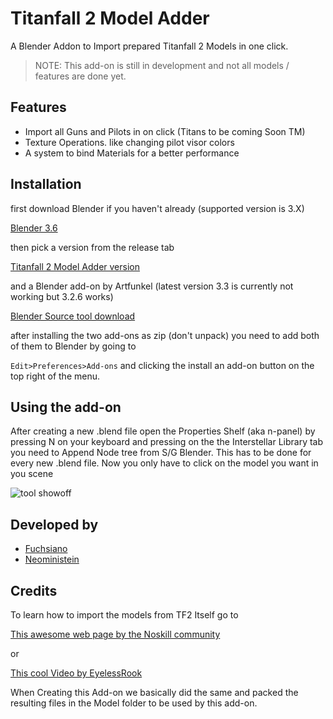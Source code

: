
# Titanfall 2 Model Adder

A Blender Addon to Import prepared Titanfall 2 Models in one click.

> NOTE:
> This add-on is still in development and not all models / features are done yet.


## Features
- Import all Guns and Pilots in on click (Titans to be coming Soon TM)
- Texture Operations. like changing pilot visor colors
- A system to bind Materials for a better performance

## Installation

first download Blender if you haven't already (supported version is 3.X)

[Blender 3.6](https://www.blender.org/download/releases/3-6/)

then pick a version from the release tab

[Titanfall 2 Model Adder version](https://github.com/Fuchsiano/Titanfall-2_Model_Adder/releases)

and a Blender add-on by Artfunkel (latest version 3.3 is currently not working but 3.2.6 works)

[Blender Source tool download](http://steamreview.org/BlenderSourceTools/archives/)

after installing the two add-ons as zip (don't unpack) you need to add both of them to Blender by going to  

``Edit>Preferences>Add-ons``
and clicking the install an add-on button on the top right of the menu.


## Using the add-on
After creating a new .blend file  open the Properties Shelf (aka n-panel) by pressing N on your keyboard and pressing  on the the Interstellar Library tab you need to Append Node tree from S/G Blender. This has to be done for every new .blend file.
Now you only have to click on the model you want in you scene

![tool showoff](./Images/Model_Adder.gif)

## Developed by

- [Fuchsiano](https://github.com/Fuchsiano)
- [Neoministein](https://github.com/Neoministein)

## Credits 

To learn how to import the models from TF2 Itself go to

[This awesome web page by the Noskill community](https://noskill.gitbook.io/titanfall2/r2-ripping/model-ripping)

or 

[This cool Video by EyelessRook](https://youtu.be/CeO1w9Qe6MY?si=QOaywmcXoPgW1i9T)

When Creating this Add-on we basically did  the same and packed the resulting files in the Model folder to be used by this add-on.

